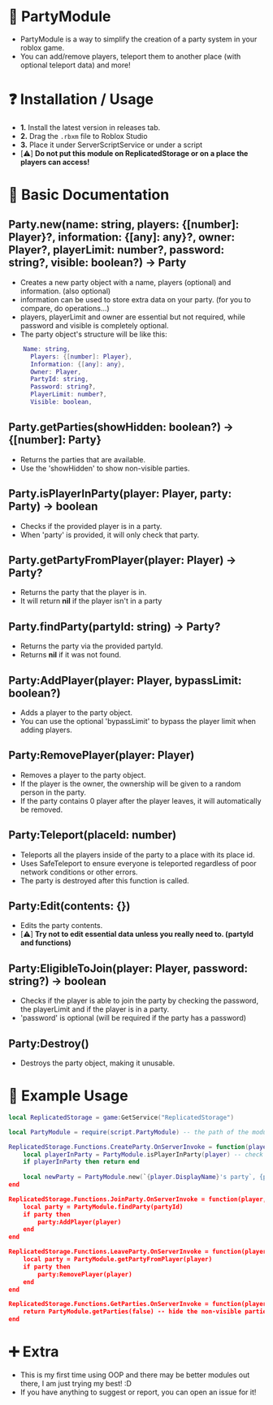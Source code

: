 # 🎉 PartyModule
- PartyModule is a way to simplify the creation of a party system in your roblox game.
- You can add/remove players, teleport them to another place (with optional teleport data) and more!

# ❓ Installation / Usage
- **1.** Install the latest version in releases tab.
- **2.** Drag the `.rbxm` file to Roblox Studio
- **3.** Place it under ServerScriptService or under a script
- [⚠️] **Do not put this module on ReplicatedStorage or on a place the players can access!**

# 📘 Basic Documentation
## Party.new(name: string, players: {[number]: Player}?, information: {[any]: any}?, owner: Player?, playerLimit: number?, password: string?, visible: boolean?) -> Party
- Creates a new party object with a name, players (optional) and information. (also optional)
- information can be used to store extra data on your party. (for you to compare, do operations...)
- players, playerLimit and owner are essential but not required, while password and visible is completely optional.
- The party object's structure will be like this:

```lua
    Name: string,
	  Players: {[number]: Player},
	  Information: {[any]: any},
	  Owner: Player,
	  PartyId: string,
	  Password: string?,
	  PlayerLimit: number?,
	  Visible: boolean,
```
## Party.getParties(showHidden: boolean?) -> {[number]: Party}
- Returns the parties that are available.
- Use the 'showHidden' to show non-visible parties.

## Party.isPlayerInParty(player: Player, party: Party) -> boolean
- Checks if the provided player is in a party.
- When 'party' is provided, it will only check that party.

## Party.getPartyFromPlayer(player: Player) -> Party?
- Returns the party that the player is in.
- It will return **nil** if the player isn't in a party

## Party.findParty(partyId: string) -> Party?
- Returns the party via the provided partyId.
- Returns **nil** if it was not found.

## Party:AddPlayer(player: Player, bypassLimit: boolean?)
- Adds a player to the party object.
- You can use the optional 'bypassLimit' to bypass the player limit when adding players.

## Party:RemovePlayer(player: Player)
- Removes a player to the party object.
- If the player is the owner, the ownership will be given to a random person in the party.
- If the party contains 0 player after the player leaves, it will automatically be removed.

## Party:Teleport(placeId: number)
- Teleports all the players inside of the party to a place with its place id.
- Uses SafeTeleport to ensure everyone is teleported regardless of poor network conditions or other errors.
- The party is destroyed after this function is called.

## Party:Edit(contents: {})
- Edits the party contents.
- [⚠️] **Try not to edit essential data unless you really need to. (partyId and functions)**

## Party:EligibleToJoin(player: Player, password: string?) -> boolean
- Checks if the player is able to join the party by checking the password, the playerLimit and if the player is in a party.
- 'password' is optional (will be required if the party has a password)

## Party:Destroy()
- Destroys the party object, making it unusable.

# 📄 Example Usage
```lua
local ReplicatedStorage = game:GetService("ReplicatedStorage")

local PartyModule = require(script.PartyModule) -- the path of the module

ReplicatedStorage.Functions.CreateParty.OnServerInvoke = function(player)
	local playerInParty = PartyModule.isPlayerInParty(player) -- check if player is already in a party
	if playerInParty then return end
	
	local newParty = PartyModule.new(`{player.DisplayName}'s party`, {player}, nil, player)
end

ReplicatedStorage.Functions.JoinParty.OnServerInvoke = function(player, partyId)
	local party = PartyModule.findParty(partyId)
	if party then
		party:AddPlayer(player)
	end
end

ReplicatedStorage.Functions.LeaveParty.OnServerInvoke = function(player)
	local party = PartyModule.getPartyFromPlayer(player)
	if party then
		party:RemovePlayer(player)
	end
end

ReplicatedStorage.Functions.GetParties.OnServerInvoke = function(player)
	return PartyModule.getParties(false) -- hide the non-visible parties from the player
end
```

# ➕ Extra
- This is my first time using OOP and there may be better modules out there, I am just trying my best! :D
- If you have anything to suggest or report, you can open an issue for it!
